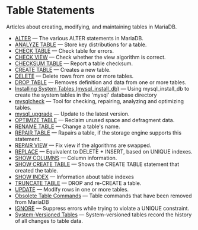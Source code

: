# Table Statements

Articles about creating, modifying, and maintaining tables in MariaDB.

- [ALTER](/sql-statements-structure/sql-statements/data-definition/alter/) — The various ALTER statements in MariaDB.
- [ANALYZE TABLE](/sql-statements-structure/sql-statements/table-statements/analyze-table/) — Store key distributions for a table.
- [CHECK TABLE](/sql-statements-structure/sql-statements/table-statements/check-table/) — Check table for errors.
- [CHECK VIEW](/sql-statements-structure/sql-statements/table-statements/check-view/) — Check whether the view algorithm is correct.
- [CHECKSUM TABLE](/sql-statements-structure/sql-statements/table-statements/checksum-table/) — Report a table checksum.
- [CREATE TABLE](/sql-statements-structure/sql-statements/data-definition/create/create-table/) — Creates a new table.
- [DELETE](/sql-statements-structure/sql-statements/data-manipulation/changing-deleting-data/delete/) — Delete rows from one or more tables.
- [DROP TABLE](/sql-statements-structure/sql-statements/data-definition/drop/drop-table/) — Removes definition and data from one or more tables.
- [Installing System Tables (mysql_install_db)](/mariadb-administration/getting-installing-and-upgrading-mariadb/installing-system-tables-mysql_install_db/) — Using mysql_install_db to create the system tables in the 'mysql' database directory
- [mysqlcheck](/sql-statements-structure/sql-statements/table-statements/mysqlcheck/) — Tool for checking, repairing, analyzing and optimizing tables.
- [mysql_upgrade](/sql-statements-structure/sql-statements/table-statements/mysql_upgrade/) — Update to the latest version.
- [OPTIMIZE TABLE](/replication/optimization-and-tuning/optimizing-tables/optimize-table/) — Reclaim unused space and defragment data.
- [RENAME TABLE](/sql-statements-structure/sql-statements/data-definition/rename-table/) — Change a table's name.
- [REPAIR TABLE](/sql-statements-structure/sql-statements/table-statements/repair-table/) — Rapairs a table, if the storage engine supports this statement.
- [REPAIR VIEW](/sql-statements-structure/sql-statements/table-statements/repair-view/) — Fix view if the algorithms are swapped.
- [REPLACE](/sql-statements-structure/sql-statements/data-manipulation/changing-deleting-data/replace/) — Equivalent to DELETE + INSERT, based on UNIQUE indexes.
- [SHOW COLUMNS](/sql-statements-structure/sql-statements/administrative-sql-statements/show/show-columns/) — Column information.
- [SHOW CREATE TABLE](/sql-statements-structure/sql-statements/administrative-sql-statements/show/show-create-table/) — Shows the CREATE TABLE statement that created the table.
- [SHOW INDEX](/sql-statements-structure/sql-statements/administrative-sql-statements/show/show-index/) — Information about table indexes
- [TRUNCATE TABLE](/sql-statements-structure/sql-statements/table-statements/truncate-table/) — DROP and re-CREATE a table.
- [UPDATE](/sql-statements-structure/sql-statements/data-manipulation/changing-deleting-data/update/) — Modify rows in one or more tables.
- [Obsolete Table Commands](/sql-statements-structure/sql-statements/table-statements/obsolete-table-commands/) — Table commands that have been removed from MariaDB
- [IGNORE](/sql-statements-structure/sql-statements/data-manipulation/inserting-loading-data/ignore/) — Suppress errors while trying to violate a UNIQUE constraint.
- [System-Versioned Tables](/sql-statements-structure/temporal-tables/system-versioned-tables/) — System-versioned tables record the history of all changes to table data.